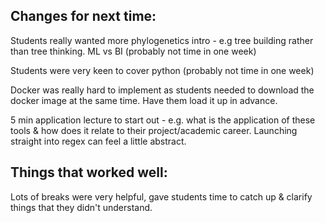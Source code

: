 ## Changes for next time:

Students really wanted more phylogenetics intro - e.g tree building rather than tree thinking. ML vs BI (probably not time in one week)

Students were very keen to cover python (probably not time in one week)

Docker was really hard to implement as students needed to download the docker image at the same time. Have them load it up in advance.

5 min application lecture to start out - e.g. what is the application of these tools & how does it relate to their project/academic career. Launching straight into regex can feel a little abstract. 

## Things that worked well:

Lots of breaks were very helpful, gave students time to catch up & clarify things that they didn't understand.
